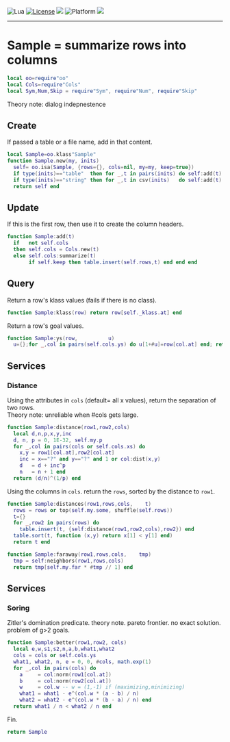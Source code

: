 
<img alt="Lua" src="https://img.shields.io/badge/lua-v5.4-blue">&nbsp;<a 
href="https://github.com/timm/keys/blob/master/LICENSE.md"><img
alt="License" src="https://img.shields.io/badge/license-unlicense-red"></a> <img
src="https://img.shields.io/badge/purpose-ai%20,%20se-blueviolet"> <img
alt="Platform" src="https://img.shields.io/badge/platform-osx%20,%20linux-lightgrey"> <a
href="https://github.com/timm/keys/actions"><img
src="https://github.com/timm/keys/actions/workflows/unit-test.yml/badge.svg"></a>

<hr>

# Sample = summarize rows into columns

```lua
local oo=require"oo"
local Cols=require"Cols"
local Sym,Num,Skip = require"Sym", require"Num", require"Skip"
```
Theory note: dialog indepnestence
## Create
If passed a table or a file name, add in that content.

```lua
local Sample=oo.klass"Sample"
function Sample.new(my, inits)
  self= oo.isa(Sample, {rows={}, cols=nil, my=my, keep=true}) 
  if type(inits)=="table"  then for _,t in pairs(inits) do self:add(t) end end
  if type(inits)=="string" then for _,t in csv(inits)   do self:add(t) end end
  return self end
```
## Update
 If this is the first row, then use it to create the
column headers.

```lua
function Sample:add(t)
  if   not self.cols 
  then self.cols = Cols.new(t) 
  else self.cols:summarize(t)
       if self.keep then table.insert(self.rows,t) end end end
```
## Query
Return a  row's klass values (fails if there is no class).

```lua
function Sample:klass(row) return row[self._klass.at] end
```
Return a row's  goal values.

```lua
function Sample:ys(row,          u) 
  u={};for _,col in pairs(self.cols.ys) do u[1+#u]=row[col.at] end; return u end
```
## Services
### Distance
Using the attributes in `cols` (default= all x values),
return the separation of two rows.   
Theory note: unreliable when #cols gets large.

```lua
function Sample:distance(row1,row2,cols)
  local d,n,p,x,y,inc
  d, n, p = 0, 1E-32, self.my.p
  for _,col in pairs(cols or self.cols.xs) do
    x,y = row1[col.at],row2[col.at]
    inc = x=="?" and y=="?" and 1 or col:dist(x,y)
    d   = d + inc^p 
    n   = n + 1 end
  return (d/n)^(1/p) end
   ```
Using the columns in `cols`.
return the `rows`, sorted by the distance to `row1`.

```lua
function Sample:distances(row1,rows,cols,    t)
  rows = rows or top(self.my.some, shuffle(self.rows))
  t={}
  for _,row2 in pairs(rows) do 
    table.insert(t, {self:distance(row1,row2,cols),row2}) end
  table.sort(t, function (x,y) return x[1] < y[1] end)
  return t end

function Sample:faraway(row1,rows,cols,    tmp)
  tmp = self:neighbors(row1,rows,cols)
  return tmp[self.my.far * #tmp // 1] end
```
## Services
### Soring
Zitler's domination predicate. 
theory note. pareto frontier. no exact solution. problem of g>2 goals.

```lua
function Sample:better(row1,row2, cols)
  local e,w,s1,s2,n,a,b,what1,what2
  cols = cols or self.cols.ys
  what1, what2, n, e = 0, 0, #cols, math.exp(1)
  for _,col in pairs(cols) do
    a     = col:norm(row1[col.at])
    b     = col:norm(row2[col.at])
    w     = col.w -- w = (1,-1) if (maximizing,minimizing)
    what1 = what1 - e^(col.w * (a - b) / n)
    what2 = what2 - e^(col.w * (b - a) / n) end
  return what1 / n < what2 / n end
```
Fin.

```lua
return Sample
```
